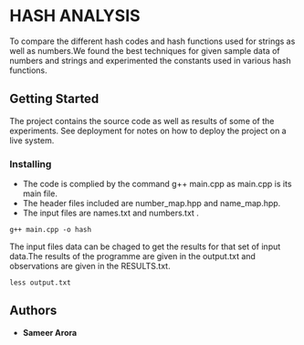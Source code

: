 # HASH ANALYSIS

To compare the different hash codes and hash functions used for strings as well as numbers.We found the best techniques for given sample data of numbers and strings and experimented the constants used in various hash functions.

## Getting Started

The project contains the source code as well as results of some of the experiments. See deployment for notes on how to deploy the project on a live system.

### Installing

          
* The code is complied by the command g++ main.cpp as main.cpp is its main file.
* The header files included are number_map.hpp and name_map.hpp.
* The input files are names.txt and numbers.txt .

```
g++ main.cpp -o hash
```

The input files data can be chaged to get the results for that set of input data.The results of the programme are given in the output.txt and observations are given in the RESULTS.txt.

```
less output.txt
```
## Authors

* **Sameer Arora** 
